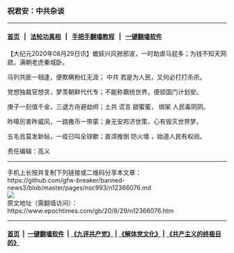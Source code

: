### 祝君安：中共杂谈
------------------------

#### [首页](https://github.com/gfw-breaker/banned-news3/blob/master/README.md) &nbsp;&nbsp;|&nbsp;&nbsp; [法轮功真相](https://github.com/begood0513/basic/blob/master/README.md)  &nbsp;&nbsp;|&nbsp;&nbsp; [手把手翻墙教程](https://github.com/gfw-breaker/guides/wiki)  &nbsp;&nbsp;|&nbsp;&nbsp; [一键翻墙软件](https://github.com/gfw-breaker/nogfw/blob/master/README.md)  



<div><p>
 【大纪元2020年08月29日讯】蟾妖兴风掀邪波，一时助虐马屁多；为钱不知天网疏，满朝老虎秦城卧。
</p>
<p>
 马列共匪一相逢，便欺瞒粉红无涯；
 <ok href="https://www.epochtimes.com/gb/tag/%E4%B8%AD%E5%85%B1.html">
  中共
 </ok>
 若是为人民，又何必打打杀杀。
</p>
<p>
 党想独裁官想贪，梦羡朝鲜代代专；不能称霸统世界，便锁国门计划安。
</p>
<p>
 庚子一刻值千金，三退方舟避劫烬；土共
 <ok href="https://www.epochtimes.com/gb/tag/%E8%B0%8E%E8%A8%80.html">
  谎言
 </ok>
 甜蜜蜜，
 <ok href="https://www.epochtimes.com/gb/tag/%E7%BB%91%E6%9E%B6.html">
  绑架
 </ok>
 人民毒阴阴。
</p>
<p>
 昨嗥厉害昨威风，一路撒币一带蒙；身无安邦济世策，心有毁灭世界梦。
</p>
<p>
 五毛且莫发新帖，一疫已叫全球歇；直须推倒
 <ok href="https://www.epochtimes.com/gb/tag/%E9%98%B2%E7%81%AB%E5%A2%99.html">
  防火墙
 </ok>
 ，始道人民有权阅。
</p>
<p>
 责任编辑：高义
</p>
</div>
<hr/>
手机上长按并复制下列链接或二维码分享本文章：<br/>
https://github.com/gfw-breaker/banned-news3/blob/master/pages/nsc993/n12366076.md <br/>
<a href='https://github.com/gfw-breaker/banned-news3/blob/master/pages/nsc993/n12366076.md'><img src='https://github.com/gfw-breaker/banned-news3/blob/master/pages/nsc993/n12366076.md.png'/></a> <br/>
原文地址（需翻墙访问）：https://www.epochtimes.com/gb/20/8/29/n12366076.htm


------------------------
#### [首页](https://github.com/gfw-breaker/banned-news3/blob/master/README.md) &nbsp;|&nbsp; [一键翻墙软件](https://github.com/gfw-breaker/nogfw/blob/master/README.md) &nbsp;| [《九评共产党》](https://github.com/gfw-breaker/9ping.md/blob/master/README.md#九评之一评共产党是什么) | [《解体党文化》](https://github.com/gfw-breaker/jtdwh.md/blob/master/README.md) | [《共产主义的终极目的》](https://github.com/gfw-breaker/gczydzjmd.md/blob/master/README.md)


<img src='http://gfw-breaker.win/banned-news3/pages/nsc993/n12366076.md' width='0px' height='0px'/>